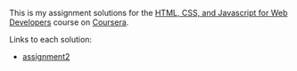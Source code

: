 This is my assignment solutions for the [HTML, CSS, and Javascript for Web Developers](https://www.coursera.org/learn/html-css-javascript-for-web-developers) course on [Coursera](https://www.coursera.org).

Links to each solution:

- [assignment2](./assignment2-solution)